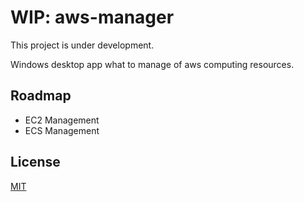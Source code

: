 # WIP: aws-manager

This project is under development.

Windows desktop app what to manage of aws computing resources.

## Roadmap

- EC2 Management
- ECS Management


## License

[MIT](https://choosealicense.com/licenses/mit/)

